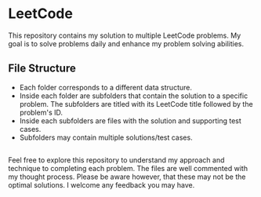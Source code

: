 # LeetCode

This repository contains my solution to multiple LeetCode problems. My goal is to solve problems daily and enhance my problem solving abilities. 

## File Structure 

- Each folder corresponds to a different data structure.
- Inside each folder are subfolders that contain the solution to a specific problem. The subfolders are titled with its LeetCode title followed by the problem's ID.
- Inside each subfolders are files with the solution and supporting test cases. 
- Subfolders may contain multiple solutions/test cases.

##

Feel free to explore this repository to understand my approach and technique to completing each problem. The files are well commented with my thought process. Please be aware however, that these may not be the optimal solutions. I welcome any feedback you may have. 
